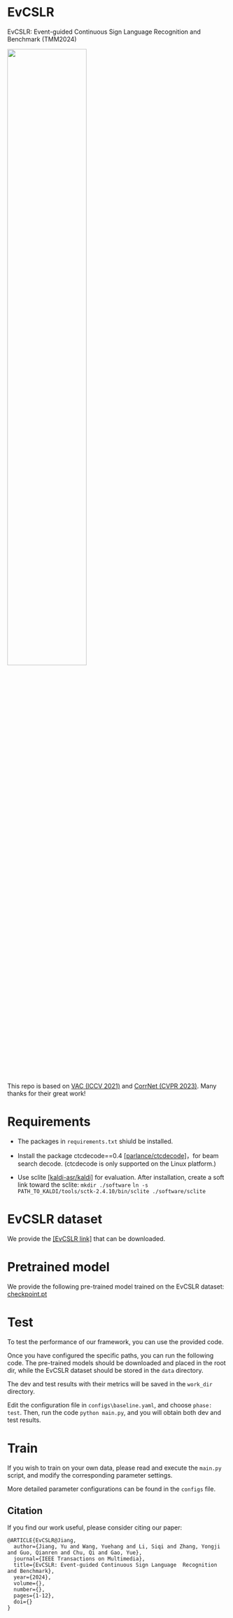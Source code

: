 # EvCSLR
EvCSLR: Event-guided Continuous Sign Language  Recognition and Benchmark (TMM2024)

<img src="./img/Figure1.jpg" width="60%">


This repo is based on [VAC (ICCV 2021)](https://github.com/VIPL-SLP/VAC_CSLR) and [CorrNet (CVPR 2023)](https://github.com/hulianyuyy/CorrNet/). Many thanks for their great work!

# Requirements
- The packages in `requirements.txt` shiuld be installed.
-  Install the package ctcdecode==0.4 [[parlance/ctcdecode]](https://github.com/parlance/ctcdecode)，for beam search decode. (ctcdecode is only supported on the Linux platform.)

-  Use sclite [[kaldi-asr/kaldi]](https://github.com/kaldi-asr/kaldi) for evaluation. After installation, create a soft link toward the sclite: 
  `mkdir ./software`
  `ln -s PATH_TO_KALDI/tools/sctk-2.4.10/bin/sclite ./software/sclite`

# EvCSLR dataset
We provide the [[EvCSLR link]]() that can be downloaded.

# Pretrained model
We provide the following pre-trained model trained on the EvCSLR dataset:
 [checkpoint.pt]()

# Test
To test the performance of our framework, you can use the provided code.

Once you have configured the specific paths, you can run the following code. The pre-trained models should be downloaded and placed in the root dir, while the EvCSLR dataset should be stored in the `data` directory. 

The dev and test results with their metrics will be saved in the `work_dir` directory.

Edit the configuration file in `configs\baseline.yaml`, and choose `phase: test`. Then, run the code `python main.py`, and you will obtain both dev and test results.

# Train 
If you wish to train on your own data, please read and execute the `main.py` script, and modify the corresponding parameter settings.

More detailed parameter configurations can be found in the `configs` file.

## Citation

If you find our work useful, please consider citing our paper:
```
@ARTICLE{EvCSLR@Jiang,
  author={Jiang, Yu and Wang, Yuehang and Li, Siqi and Zhang, Yongji and Guo, Qianren and Chu, Qi and Gao, Yue},
  journal={IEEE Transactions on Multimedia},
  title={EvCSLR: Event-guided Continuous Sign Language  Recognition and Benchmark},
  year={2024},
  volume={},
  number={},
  pages={1-12},
  doi={}
}
```
